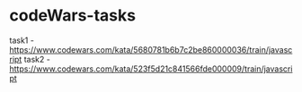 # codeWars-tasks

task1 - https://www.codewars.com/kata/5680781b6b7c2be860000036/train/javascript
task2 - https://www.codewars.com/kata/523f5d21c841566fde000009/train/javascript